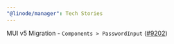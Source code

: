 ```yaml
---
"@linode/manager": Tech Stories
---
```


MUI v5 Migration - `Components > PasswordInput` ([#9202](https://github.com/linode/manager/pull/9202))
